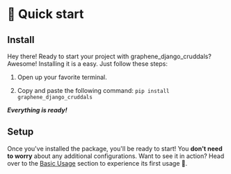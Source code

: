 
#  🏁  Quick start

## Install

Hey there! Ready to start your project with graphene_django_cruddals? Awesome! Installing it is a easy. Just follow these steps:

1. Open up your favorite terminal.

2. Copy and paste the following command:
`pip install graphene_django_cruddals`

***Everything is ready!***

## Setup

Once you've installed the package, you'll be ready to start! You **don't need to worry** about any additional configurations.
Want to see it in action? Head over to the [Basic Usage](../GUIDE-TUTORIALS/Basic-Usage.md) section to experience its first usage 🚀.



